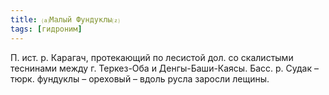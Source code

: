 ```yaml
---
title: ⒜Малый Фундуклы⒵
tags: [гидроним]
---
```


П. ист. р. Карагач, протекающий по лесистой дол. со скалистыми теснинами между
г. Теркез-Оба и Денгы-Баши-Каясы. Басс. р. Судак – тюрк. фундуклы – ореховый –
вдоль русла заросли лещины.
